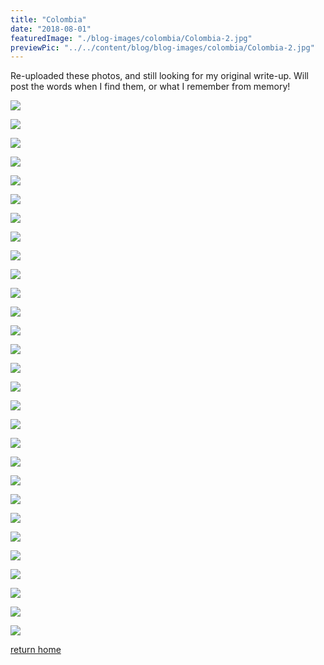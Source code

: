 ```yaml
---
title: "Colombia"
date: "2018-08-01"
featuredImage: "./blog-images/colombia/Colombia-2.jpg"
previewPic: "../../content/blog/blog-images/colombia/Colombia-2.jpg"
---
```


Re-uploaded these photos, and still looking for my original write-up.
Will post the words when I find them, or what I remember from memory!

![](./blog-images/colombia/Colombia-13.jpg)

![](./blog-images/colombia/Colombia-14.jpg)

![](./blog-images/colombia/Colombia-15.jpg)

![](./blog-images/colombia/Colombia-20.jpg)

![](./blog-images/colombia/Colombia-18.jpg)

![](./blog-images/colombia/Colombia-19.jpg)

![](./blog-images/colombia/Colombia-21.jpg)

![](./blog-images/colombia/Colombia-17.jpg)

![](./blog-images/colombia/Colombia-16.jpg)

![](./blog-images/colombia/Colombia-24.jpg)

![](./blog-images/colombia/Colombia-22.jpg)

![](./blog-images/colombia/Colombia-23.jpg)

![](./blog-images/colombia/Colombia-25.jpg)

![](./blog-images/colombia/Colombia-26.jpg)

![](./blog-images/colombia/Colombia-8.jpg)

![](./blog-images/colombia/Colombia-31.jpg)

![](./blog-images/colombia/Colombia-10.jpg)

![](./blog-images/colombia/Colombia-27.jpg)

![](./blog-images/colombia/Colombia-6.jpg)

![](./blog-images/colombia/Colombia-3.jpg)

![](./blog-images/colombia/Colombia-4.jpg)

![](./blog-images/colombia/Colombia-5.jpg)

![](./blog-images/colombia/Colombia-9.jpg)

![](./blog-images/colombia/Colombia-33.jpg)

![](./blog-images/colombia/Colombia-29.jpg)

![](./blog-images/colombia/Colombia-30.jpg)

![](./blog-images/colombia/Colombia-2.jpg)

![](./blog-images/colombia/Colombia-32.jpg)

![](./blog-images/colombia/Colombia-28.jpg)


[return home](https://coreyhodge.net)















